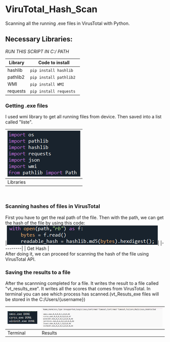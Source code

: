 # ViruTotal_Hash_Scan
Scanning all the running .exe files in VirusTotal with Python.

## Necessary Libraries:

*RUN THIS SCRIPT IN C:/ PATH*

| Library  | Code to install |
| ------------- | ------------- |
| hashlib  | ``` pip install hashlib ```  |
| pathlib2  | ``` pip install pathlib2 ```  |
| WMI  |``` pip install WMI ``` |
| requests | ```pip install requests ```|


### Getting .exe files
I used wmi library to get all running files from device. Then saved into a list called "liste".
<br>


|<img src="Images/library.png">|
|---------|
| Libraries |

<br>

### Scanning hashes of files in VirusTotal
First you have to get the real path of the file. Then with the path, we can get the hash of the file by using this code:
<br>
|<img src="Images/hash.png">|
|---------|
| Get Hash |
<br>
After doing it, we can proceed for scanning the hash of the file using VirusTotal API.

### Saving the results to a file
After the scannning completed for a file. It writes the result to a file called "vt_results_exe". It writes all the scores that comes from VirusTotal. In terminal you can see which process has scanned.(vt_Resuts_exe files will be stored in the C:/Users/{username})

|<img src="Images/terminal.png">|<img src="Images/results.png">|
|---------|---------|
| Terminal | Results |
